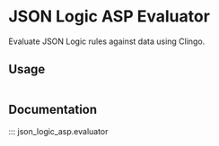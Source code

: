 # JSON Logic ASP Evaluator

Evaluate JSON Logic rules against data using Clingo.

## Usage

```python

```

## Documentation

::: json_logic_asp.evaluator
